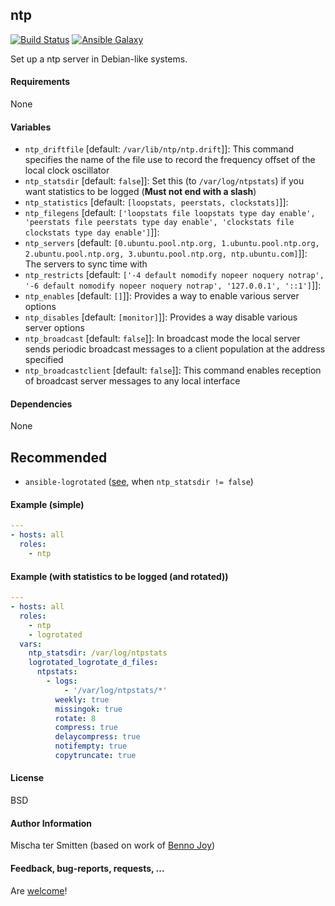 ## ntp

[![Build Status](https://travis-ci.org/Oefenweb/ansible-ntp.svg?branch=master)](https://travis-ci.org/Oefenweb/ansible-ntp) [![Ansible Galaxy](http://img.shields.io/badge/ansible--galaxy-ntp-blue.svg)](https://galaxy.ansible.com/Oefenweb/ntp)

Set up a ntp server in Debian-like systems.

#### Requirements

None

#### Variables

 * `ntp_driftfile` [default: `/var/lib/ntp/ntp.drift`]]: This command specifies the name of the file use to record the frequency offset of the local clock oscillator
 * `ntp_statsdir` [default: `false`]]: Set this (to `/var/log/ntpstats`) if you want statistics to be logged (**Must not end with a slash**)
 * `ntp_statistics` [default: `[loopstats, peerstats, clockstats]`]]:
 * `ntp_filegens` [default: `['loopstats file loopstats type day enable', 'peerstats file peerstats type day enable', 'clockstats file clockstats type day enable']`]]:
 * `ntp_servers` [default: `[0.ubuntu.pool.ntp.org, 1.ubuntu.pool.ntp.org, 2.ubuntu.pool.ntp.org, 3.ubuntu.pool.ntp.org, ntp.ubuntu.com]`]]: The servers to sync time with
 * `ntp_restricts` [default: `['-4 default nomodify nopeer noquery notrap', '-6 default nomodify nopeer noquery notrap', '127.0.0.1', '::1']`]]:
 * `ntp_enables` [default: `[]`]]: Provides a way to enable various server options
 * `ntp_disables` [default: `[monitor]`]]: Provides a way disable various server options
 * `ntp_broadcast` [default: `false`]]: In broadcast mode the local server sends periodic broadcast messages to a client population at the address specified
 * `ntp_broadcastclient` [default: `false`]]: This command enables reception of broadcast server messages to any local interface

#### Dependencies

None

## Recommended

* `ansible-logrotated` ([see](https://github.com/Oefenweb/ansible-logrotated), when `ntp_statsdir != false`)

#### Example (simple)

```yaml
---
- hosts: all
  roles:
    - ntp
```

#### Example (with statistics to be logged (and rotated))

```yaml
---
- hosts: all
  roles:
    - ntp
    - logrotated
  vars:
    ntp_statsdir: /var/log/ntpstats
    logrotated_logrotate_d_files:
      ntpstats:
        - logs:
            - '/var/log/ntpstats/*'
          weekly: true
          missingok: true
          rotate: 8
          compress: true
          delaycompress: true
          notifempty: true
          copytruncate: true
```

#### License

BSD

#### Author Information

Mischa ter Smitten (based on work of [Benno Joy](https://github.com/bennojoy))

#### Feedback, bug-reports, requests, ...

Are [welcome](https://github.com/Oefenweb/ansible-ntp/issues)!

